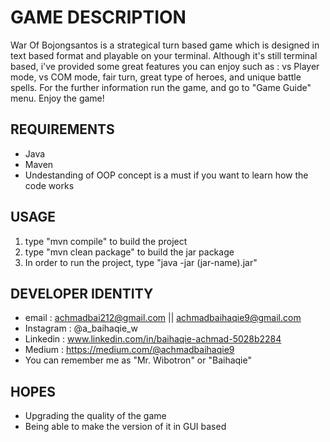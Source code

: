 # GAME DESCRIPTION
War Of Bojongsantos is a strategical turn based game which is designed in text based format and playable on your terminal. Although it's still terminal based, i've provided some great features you can enjoy such as :
vs Player mode, vs COM mode, fair turn, great type of heroes, and unique battle spells. For the further information run the game, and go to "Game Guide" menu. Enjoy the game!

## REQUIREMENTS
- Java
- Maven
- Undestanding of OOP concept is a must if you want to learn how the code works

## USAGE 
1. type "mvn compile" to build the project
2. type "mvn clean package" to build the jar package
3. In order to run the project, type "java -jar (jar-name).jar" 

## DEVELOPER IDENTITY
- email     : achmadbai212@gmail.com || achmadbaihaqie9@gmail.com
- Instagram : @a_baihaqie_w
- Linkedin  : www.linkedin.com/in/baihaqie-achmad-5028b2284
- Medium    : https://medium.com/@achmadbaihaqie9 
- You can remember me as "Mr. Wibotron" or "Baihaqie"

## HOPES 
- Upgrading the quality of the game
- Being able to make the version of it in GUI based
